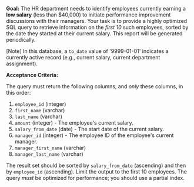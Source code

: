 **Goal:** The HR department needs to identify employees currently earning a **low salary** (less than $40,000) to initiate performance improvement discussions with their managers. Your task is to provide a highly optimized SQL query to retrieve information on the *first 10* such employees, sorted by the date they started at their current salary. This report will be generated periodically.

[Note] In this database, a `to_date` value of '9999-01-01' indicates a currently active record (e.g., current salary, current department assignment).

**Acceptance Criteria:**

The query must return the following columns, and *only* these columns, in this order:

1.  `employee_id` (integer)
2.  `first_name` (varchar)
3.  `last_name` (varchar)
4.  `amount` (integer) - The employee's current salary.
5.  `salary_from_date` (date) - The start date of the current salary.
6.  `manager_id` (integer) - The employee ID of the employee's current manager.
7.  `manager_first_name` (varchar)
8.  `manager_last_name` (varchar)

The result set should be sorted by `salary_from_date` (ascending) and then by `employee_id` (ascending). Limit the output to the first 10 employees. The query *must* be optimized for performance; you should use a partial index.

